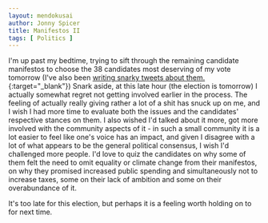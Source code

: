 ```yaml
---
layout: mendokusai
author: Jonny Spicer
title: Manifestos II
tags: [ Politics ]
---
```

I'm up past my bedtime, trying to sift through the remaining candidate manifestos to choose the 38 candidates most deserving of my vote tomorrow (I've also been [writing snarky tweets about them.](https://twitter.com/jjspicer/status/1313236546372468738){:target="_blank"}) Snark aside, at this late hour (the election is tomorrow) I actually somewhat regret not
getting involved earlier in the process. The feeling of actually really giving rather a lot of a shit has snuck up on me, and I wish I had more time to evaluate both the issues and
the candidates' respective stances on them. I also wished I'd talked about it more, got more involved with the community aspects of it - in such a small community it is a lot easier
to feel like one's voice has an impact, and given I disagree with a lot of what appears to be the general political consensus, I wish I'd challenged more people. I'd love to quiz the
candidates on why some of them felt the need to omit equality or climate change from their manifestos, on why they promised increased public spending and simultaneously not to increase
taxes, some on their lack of ambition and some on their overabundance of it.

It's too late for this election, but perhaps it is a feeling worth holding on to for next time.
